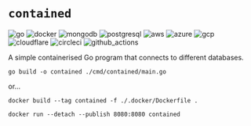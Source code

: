 # `contained`

![go](https://img.shields.io/badge/Go-00ADD8?style=for-the-badge&logo=go&logoColor=white)
![docker](https://img.shields.io/badge/Docker-2496ED?style=for-the-badge&logo=docker&logoColor=white)
![mongodb](https://img.shields.io/badge/MongoDB-47A248?style=for-the-badge&logo=mongodb&logoColor=white)
![postgresql](https://img.shields.io/badge/PostgreSQL-4169E1?style=for-the-badge&logo=postgresql&logoColor=white)
![aws](https://img.shields.io/badge/Amazon_AWS-FF9900?style=for-the-badge&logo=amazonaws&logoColor=white)
![azure](https://img.shields.io/badge/Azure-0089D6?style=for-the-badge&logo=microsoft-azure&logoColor=white)
![gcp](https://img.shields.io/badge/GCP-4285F4?style=for-the-badge&logo=google-cloud&logoColor=white)
![cloudflare](https://img.shields.io/badge/Cloudflare-F38020?style=for-the-badge&logo=cloudflare&logoColor=white)
![circleci](https://img.shields.io/badge/CircleCI-343434?style=for-the-badge&logo=circleci&logoColor=white)
![github_actions](https://img.shields.io/badge/GitHub_Actions-2088FF?style=for-the-badge&logo=github-actions&logoColor=white)

<!-- ![nginx](https://img.shields.io/badge/NGINX-009639?style=for-the-badge&logo=nginx&logoColor=white) -->
A simple containerised Go program that connects to different databases.

`go build -o contained ./cmd/contained/main.go`

or...

`docker build --tag contained -f ./.docker/Dockerfile .`

 `docker run --detach --publish 8080:8080 contained`